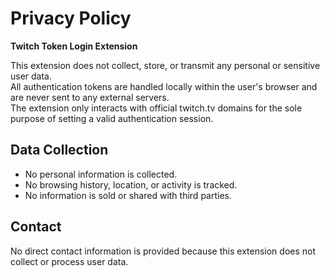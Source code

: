 # Privacy Policy

**Twitch Token Login Extension**

This extension does not collect, store, or transmit any personal or sensitive user data.  
All authentication tokens are handled locally within the user's browser and are never sent to any external servers.  
The extension only interacts with official twitch.tv domains for the sole purpose of setting a valid authentication session.  

## Data Collection
- No personal information is collected.
- No browsing history, location, or activity is tracked.
- No information is sold or shared with third parties.

## Contact
No direct contact information is provided because this extension does not collect or process user data.
